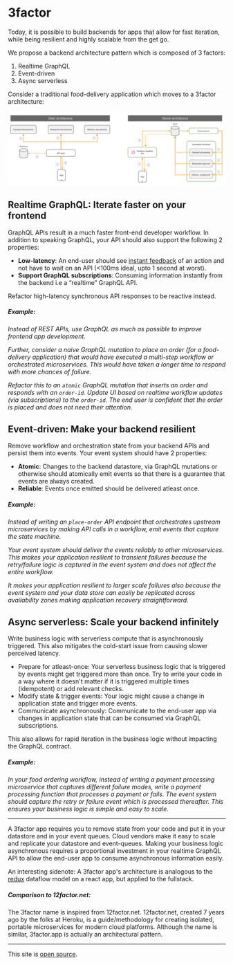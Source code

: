 # 3factor

Today, it is possible to build backends for apps that allow for fast iteration, while being resilient and highly scalable from the get go. 

We propose a backend architecture pattern which is composed of 3 factors:

1. Realtime GraphQL
2. Event-driven
3. Async serverless

Consider a traditional food-delivery application which moves to a 3factor architecture:

![3 factor architecture](./3factor-migration.png)


## Realtime GraphQL: Iterate faster on your frontend

GraphQL APIs result in a much faster front-end developer workflow. In addition to speaking GraphQL, your API should also support the following 2 properties:

- **Low-latency**: An end-user should see [instant
  feedback](https://stackoverflow.com/a/164290/3364697) of an action and not
  have to wait on an API (<100ms ideal, upto 1 second at worst).
- **Support GraphQL subscriptions**: Consuming information
  instantly from the backend i.e a “realtime” GraphQL API. 
  
Refactor high-latency synchronous API responses to be reactive instead.

##### Example: 
*Instead of REST APIs, use GraphQL as much as possible to improve frontend app
development.* 

*Further, consider a naive GraphQL mutation to place an order (for a food-delivery application)
that would have executed a multi-step workflow or orchestrated microservices. This would have 
taken a longer time to respond with more chances of failure.*

*Refactor this to an `atomic` GraphQL mutation that inserts an order and responds with an `order-id`. Update UI based on
realtime workflow updates (via subscriptions) to the `order-id`. The end user is confident that the order is placed and does not need their attention.*

## Event-driven: Make your backend resilient

Remove workflow and orchestration state from your backend APIs and persist them
into events. Your event system should have 2 properties:

- **Atomic**: Changes to the backend datastore, via GraphQL mutations or otherwise should
atomically emit events so that there is a guarantee that events are always created.
- **Reliable**: Events once emitted should be delivered atleast once. 

##### Example: 
*Instead of writing an `place-order` API endpoint that orchestrates
upstream microservices by making API calls in a workflow, emit events
that capture the state machine.*

*Your event system should deliver the events reliably to other microservices. This makes your application resilient to
transient failures because the retry/failure logic is captured in the event system and does not affect the entire workflow.*

*It makes your application resilient to larger scale failures also because the
event system and your data store can easily be replicated across availability
zones making application recovery straightforward.*

## Async serverless: Scale your backend infinitely

Write business logic with serverless compute that is asynchronously triggered. 
This also mitigates the cold-start issue from causing slower perceived latency.

- Prepare for atleast-once: Your serverless business logic that is triggered by events
  might get triggered more than once. Try to write your code in a way where it doesn't 
  matter if it is triggered multiple times (idempotent) or add relevant checks.
- Modify state & trigger events: Your logic might cause a change in application state 
  and trigger more events.
- Communicate asynchronously: Communicate to the end-user app via changes in application state that can be consumed via GraphQL subscriptions.

This also allows for rapid iteration in the business logic without impacting the
GraphQL contract.

##### Example: 
*In your food ordering workflow, instead of writing a payment processing
microservice that captures different failure modes, write a payment processing
function that processes a payment or fails. The event system should capture the
retry or failure event which is processed thereafter. This ensures your business logic is simple and easy
to scale.*

---------------------------------------------------------

A 3factor app requires you to remove state from your code and put it in your
datastore and in your event queues. Cloud vendors make it easy to scale and replicate
your datastore and event-queues. Making your business logic asynchronous requires a proportional 
investment in your realtime GraphQL API to allow the end-user app to consume asynchronous information easily. 

An interesting sidenote: A 3factor app's architecture is analogous to the [redux](https://redux.js.org/) dataflow
model on a react app, but applied to the fullstack.

##### Comparison to 12factor.net:
The 3factor name is inspired from 12factor.net. 12factor.net, created 7 years ago by the folks at Heroku, is a guide/methodology for creating isolated, portable microservices for modern cloud platforms. Although the name is similar, 3factor.app is actually an architectural pattern.

---

This site is [open source](https://github.com/hasura/3factor).

